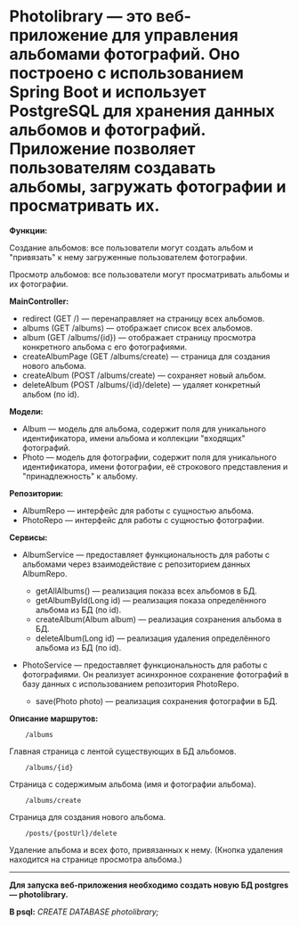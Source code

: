 # Photolibrary — это веб-приложение для управления альбомами фотографий. Оно построено с использованием Spring Boot и использует PostgreSQL для хранения данных альбомов и фотографий. Приложение позволяет пользователям создавать альбомы, загружать фотографии и просматривать их.

**Функции:**

Создание альбомов: все пользователи могут создать альбом и "привязать" к нему загруженные пользователем фотографии.

Просмотр альбомов: все пользователи могут просматривать альбомы и их фотографии.

**MainController:**
* redirect (GET /) — перенаправляет на страницу всех альбомов.
* albums (GET /albums) — отображает список всех альбомов.
* album (GET /albums/{id}) — отображает страницу просмотра конкретного альбома с его фотографиями.
* createAlbumPage (GET /albums/create) — страница для создания нового альбома.
* createAlbum (POST /albums/create) — сохраняет новый альбом.
* deleteAlbum (POST /albums/{id}/delete) — удаляет конкретный альбом (по id).

**Модели:**
* Album — модель для альбома, содержит поля для уникального идентификатора, имени альбома и коллекции "входящих" фотографий.
* Photo — модель для фотографии, содержит поля для уникального идентификатора, имени фотографии, её строкового представления и "принадлежность" к альбому.

**Репозитории:**
* AlbumRepo — интерфейс для работы с сущностью альбома.
* PhotoRepo — интерфейс для работы с сущностью фотографии.

**Сервисы:**
* AlbumService — предоставляет функциональность для работы с альбомами через взаимодействие с репозиторием данных AlbumRepo.
  * getAllAlbums() — реализация показа всех альбомов в БД.
  * getAlbumById(Long id) — реализация показа определённого альбома из БД (по id).
  * createAlbum(Album album) — реализация сохранения альбома в БД.
  * deleteAlbum(Long id) — реализация удаления определённого альбома из БД (по id).

* PhotoService — предоставляет функциональность для работы с фотографиями. Он реализует асинхронное сохранение фотографий в базу данных с использованием репозитория PhotoRepo.
  * save(Photo photo) — реализация сохранения фотографии в БД.

**Описание маршрутов:**

        /albums
Главная страница с лентой существующих в БД альбомов.

        /albums/{id}
Страница с содержимым альбома (имя и фотографии альбома).

        /albums/create
Страница для создания нового альбома.

        /posts/{postUrl}/delete
Удаление альбома и всех фото, привязанных к нему. (Кнопка удаления находится на странице просмотра альбома.)
***
**Для запуска веб-приложения необходимо создать новую БД postgres — photolibrary.**

**В psql:** _CREATE DATABASE photolibrary;_